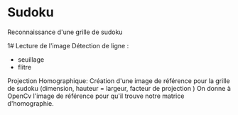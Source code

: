 # Sudoku
Reconnaissance d'une grille de sudoku

1# Lecture de l'image
 Détection de ligne :
   - seuillage
   - flitre

Projection Homographique:
  Création d'une image de référence pour la grille de sudoku (dimension, hauteur = largeur, facteur de projection )
  On donne à OpenCv l'image de référence pour qu'il trouve notre matrice d'homographie.


  
